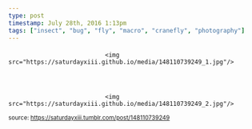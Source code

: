 ```yaml
---
type: post
timestamp: July 28th, 2016 1:13pm
tags: ["insect", "bug", "fly", "macro", "cranefly", "photography"]
---
```

####


                               <img src="https://saturdayxiii.github.io/media/148110739249_1.jpg"/>
                           

                                                                                                                           

                               <img src="https://saturdayxiii.github.io/media/148110739249_2.jpg"/>
                           

                                                                                                            
                
                
                
                
                                
<small>source: https://saturdayxiii.tumblr.com/post/148110739249</small>
